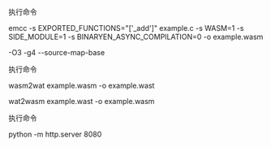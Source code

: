



执行命令

emcc -s EXPORTED_FUNCTIONS="['_add']" example.c -s WASM=1 -s SIDE_MODULE=1 -s BINARYEN_ASYNC_COMPILATION=0 -o example.wasm

-O3 
-g4 --source-map-base

执行命令

wasm2wat example.wasm -o example.wast

wat2wasm example.wast -o example.wasm


执行命令

python -m http.server  8080
